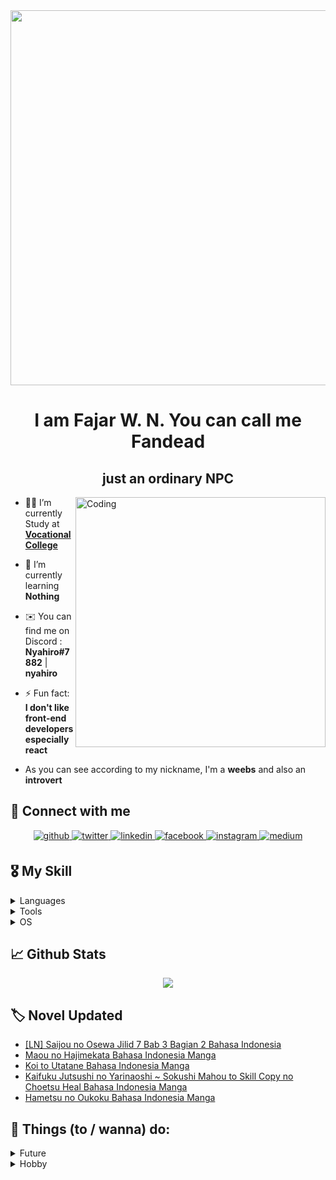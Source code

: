 <div align="center">
<img src="https://ih1.redbubble.net/image.2040176497.4830/st,small,507x507-pad,600x600,f8f8f8.jpg" align="center" height="600" width="600"/>
</div> 

<h1 align="center">I am Fajar W. N. You can call me Fandead</h1>
<h2 align="center"> just an ordinary NPC </h2>
<img align="right" alt="Coding" width="400" src="https://i.pinimg.com/564x/27/2b/e1/272be1e6214b8fd3d9b93203f1fbf851.jpg" />

- 👨‍💻 I’m currently Study at **[Vocational College](https://sv.ugm.ac.id/)**
  
- 🌱 I’m currently learning **Nothing**
  
- ✉️ You can find me on Discord : **Nyahiro#7882** | **nyahiro**
  
- ⚡ Fun fact: **I don't like front-end developers especially react**

- As you can see according to my nickname, I'm a **weebs** and also an **introvert**



## 🔗 Connect with me  
<div align="center">
<a href="https://github.com/nggakbisacoding" target="_blank">
<img src=https://img.shields.io/badge/github-%2324292e.svg?&style=for-the-badge&logo=github&logoColor=white alt=github style="margin-bottom: 5px;" />
</a>
<a href="https://twitter.com/rikuxyui" target="_blank">
<img src=https://img.shields.io/badge/twitter-%2300acee.svg?&style=for-the-badge&logo=twitter&logoColor=white alt=twitter style="margin-bottom: 5px;" />
</a>
<a href="https://linkedin.com/in/fandead1999/" target="_blank">
<img src=https://img.shields.io/badge/linkedin-%231E77B5.svg?&style=for-the-badge&logo=linkedin&logoColor=white alt=linkedin style="margin-bottom: 5px;" />
</a>
<a href="https://www.facebook.com/Kako.no.noroi/" target="_blank">
<img src=https://img.shields.io/badge/facebook-%232E87FB.svg?&style=for-the-badge&logo=facebook&logoColor=white alt=facebook style="margin-bottom: 5px;" />
</a>
<a href="https://instagram.com/nod_nor/" target="_blank">
<img src=https://img.shields.io/badge/instagram-%23000000.svg?&style=for-the-badge&logo=instagram&logoColor=white alt=instagram style="margin-bottom: 5px;" />
</a>
<a href="https://medium.com/@fandead" target="_blank">
<img src=https://img.shields.io/badge/medium-%23292929.svg?&style=for-the-badge&logo=medium&logoColor=white alt=medium style="margin-bottom: 5px;" />
</a>  
</div>  


## 🎖️ My Skill

<details>
<summary>Languages</summary>
<div align="center">   
<a href="https://www.python.org/" target="_blank"><img style="margin: 10px" src="https://profilinator.rishav.dev/skills-assets/python-original.svg" alt="Python" height="50" /></a>
<a href="https://www.gnu.org/software/bash/" target="_blank"><img style="margin: 10px" src="https://profilinator.rishav.dev/skills-assets/gnu_bash-icon.svg" alt="Bash" height="50" /></a>
</div>
</details>
<details>
<summary>Tools</summary>
<div align="center">
<a href="https://github.com/" target="_blank"><img style="margin: 10px" src="https://profilinator.rishav.dev/skills-assets/git-scm-icon.svg" alt="Git" height="50" /></a>
<a href="https://docs.microsoft.com/en-us/powershell/" target="_blank"><img style="margin: 10px" src="https://profilinator.rishav.dev/skills-assets/powershell.png" alt="PowerShell" height="50" /></a>
</div>
</details>
<details>
<summary>OS</summary>
<div align="center">
<a href="https://www.linux.org/" target="_blank"><img style="margin: 10px" src="https://profilinator.rishav.dev/skills-assets/linux-original.svg" alt="Linux" height="50" /></a>
<a href="https://www.microsoft.com/en-us/windows-server/" target="_blank"><img src="https://styles.redditmedia.com/t5_2tmlc/styles/communityIcon_bqyeyvjaej1a1.png" alt="Windows Server" height="50" /></a>
</div>
</details>

## 📈 Github Stats  
<div align="center"><img src="https://github-readme-stats.vercel.app/api/top-langs/?username=nggakbisacoding&langs_count=10&title_color=0891b2&text_color=ffffff&icon_color=0891b2&bg_color=1c1917&hide_border=true&locale=en&custom_title=Top%20%Languages" align="center" /></div>

## 🏷 Novel Updated
<!-- BLOG-POST-LIST:START -->
- [[LN] Saijou no Osewa Jilid 7 Bab 3 Bagian 2 Bahasa Indonesia](https://zerokaito.blogspot.com/2025/02/ln-saijou-no-osewa-jilid-7-bab-3-bagian_9.html)
- [Maou no Hajimekata Bahasa Indonesia Manga](https://www.ruenovel.com/2025/02/manga-maou-no-hajimekata-bahasa.html)
- [Koi to Utatane Bahasa Indonesia Manga](https://www.ruenovel.com/2025/02/manga-koi-to-utatane-bahasa-indonesia.html)
- [Kaifuku Jutsushi no Yarinaoshi ~ Sokushi Mahou to Skill Copy no Choetsu Heal Bahasa Indonesia Manga](https://www.ruenovel.com/2024/07/manga-kaifuku-jutsushi-no-yarinaoshi.html)
- [Hametsu no Oukoku Bahasa Indonesia  Manga](https://www.ruenovel.com/2025/02/manga-hametsu-no-oukoku-bahasa-indonesia.html)
<!-- BLOG-POST-LIST:END -->

## 📃 Things (to / wanna) do: 
<details>
<summary>Future</summary>
- Make AI model from keras and train it using NLP method <br />
- Upgrade PC for developing AI model <br />
- I'm interested in Artificial Neural Networks (ANN) especially developing Neural Networks <br />
- there are many things that I want to do in the future and all of them are related to machine learning so I need to deepen my understanding of algebraic objects <br />
</details>
<details>
<summary>Hobby</summary>
- Gacha <br />
- Gacha <br />
- And Gacha <br />
</details>
